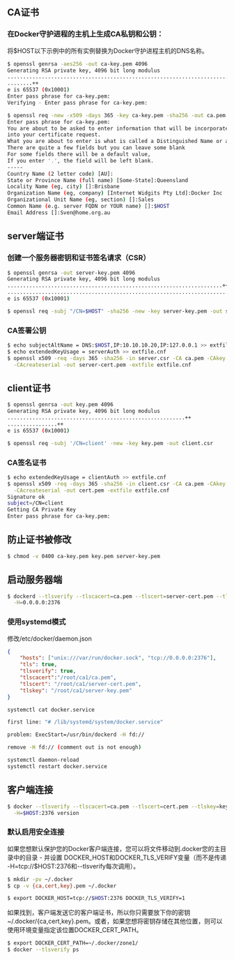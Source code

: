 ## CA证书
### 在Docker守护进程的主机上生成CA私钥和公钥：
将$HOST以下示例中的所有实例替换为Docker守护进程主机的DNS名称。
```sh
$ openssl genrsa -aes256 -out ca-key.pem 4096
Generating RSA private key, 4096 bit long modulus
............................................................................................................................................................................................++
........++
e is 65537 (0x10001)
Enter pass phrase for ca-key.pem:
Verifying - Enter pass phrase for ca-key.pem:

$ openssl req -new -x509 -days 365 -key ca-key.pem -sha256 -out ca.pem
Enter pass phrase for ca-key.pem:
You are about to be asked to enter information that will be incorporated
into your certificate request.
What you are about to enter is what is called a Distinguished Name or a DN.
There are quite a few fields but you can leave some blank
For some fields there will be a default value,
If you enter '.', the field will be left blank.
-----
Country Name (2 letter code) [AU]:
State or Province Name (full name) [Some-State]:Queensland
Locality Name (eg, city) []:Brisbane
Organization Name (eg, company) [Internet Widgits Pty Ltd]:Docker Inc
Organizational Unit Name (eg, section) []:Sales
Common Name (e.g. server FQDN or YOUR name) []:$HOST
Email Address []:Sven@home.org.au
```
## server端证书
### 创建一个服务器密钥和证书签名请求（CSR）
```sh
$ openssl genrsa -out server-key.pem 4096
Generating RSA private key, 4096 bit long modulus
.....................................................................++
.................................................................................................++
e is 65537 (0x10001)

$ openssl req -subj "/CN=$HOST" -sha256 -new -key server-key.pem -out server.csr
```
### CA签署公钥
```sh
$ echo subjectAltName = DNS:$HOST,IP:10.10.10.20,IP:127.0.0.1 >> extfile.cnf
$ echo extendedKeyUsage = serverAuth >> extfile.cnf
$ openssl x509 -req -days 365 -sha256 -in server.csr -CA ca.pem -CAkey ca-key.pem \
  -CAcreateserial -out server-cert.pem -extfile extfile.cnf
```
## client证书
```sh
$ openssl genrsa -out key.pem 4096
Generating RSA private key, 4096 bit long modulus
.........................................................++
................++
e is 65537 (0x10001)

$ openssl req -subj '/CN=client' -new -key key.pem -out client.csr
```
### CA签名证书
```sh
$ echo extendedKeyUsage = clientAuth >> extfile.cnf
$ openssl x509 -req -days 365 -sha256 -in client.csr -CA ca.pem -CAkey ca-key.pem \
  -CAcreateserial -out cert.pem -extfile extfile.cnf
Signature ok
subject=/CN=client
Getting CA Private Key
Enter pass phrase for ca-key.pem:
```

## 防止证书被修改
```sh
$ chmod -v 0400 ca-key.pem key.pem server-key.pem
```
## 启动服务器端
```sh
$ dockerd --tlsverify --tlscacert=ca.pem --tlscert=server-cert.pem --tlskey=server-key.pem \
  -H=0.0.0.0:2376
```
### 使用systemd模式
修改/etc/docker/daemon.json
```json
{
    "hosts": ["unix:///var/run/docker.sock", "tcp://0.0.0.0:2376"],
    "tls": true,
    "tlsverify": true,
    "tlscacert":"/root/ca1/ca.pem",
    "tlscert": "/root/ca1/server-cert.pem",
    "tlskey": "/root/ca1/server-key.pem"
}
```
```sh
systemctl cat docker.service

first line: "# /lib/systemd/system/docker.service"

problem: ExecStart=/usr/bin/dockerd -H fd://

remove -H fd:// (comment out is not enough)

systemctl daemon-reload
systemctl restart docker.service
```
## 客户端连接
```sh
$ docker --tlsverify --tlscacert=ca.pem --tlscert=cert.pem --tlskey=key.pem \
  -H=$HOST:2376 version
```
### 默认启用安全连接
如果您想默认保护您的Docker客户端连接，您可以将文件移动到.docker您的主目录中的目录 - 并设置 DOCKER_HOST和DOCKER_TLS_VERIFY变量（而不是传递 -H=tcp://$HOST:2376和--tlsverify每次调用）。
```sh
$ mkdir -pv ~/.docker
$ cp -v {ca,cert,key}.pem ~/.docker

$ export DOCKER_HOST=tcp://$HOST:2376 DOCKER_TLS_VERIFY=1
```
如果找到，客户端发送它的客户端证书，所以你只需要放下你的密钥~/.docker/{ca,cert,key}.pem。或者，如果您想将密钥存储在其他位置，则可以使用环境变量指定该位置DOCKER_CERT_PATH。
```sh
$ export DOCKER_CERT_PATH=~/.docker/zone1/
$ docker --tlsverify ps
```